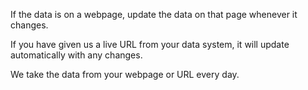 If the data is on a webpage, update the data on that page whenever it changes. 

If you have given us a live URL from your data system, it will update automatically with any changes.

We take the data from your webpage or URL every day.
